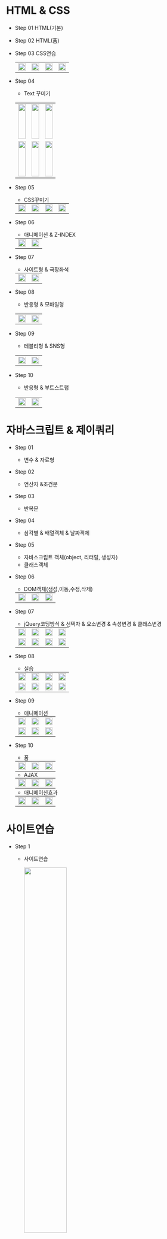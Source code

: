 # HTML & CSS
  - Step 01
    HTML(기본)
  - Step 02
    HTML(폼)
  - Step 03
    CSS연습
    <table border="0" width="100%" style="margin: 0 auto;">
      <tr>
        <td><img src="https://github.com/borgssam/YS_JAVA01/assets/171772501/0d82550d-fdeb-4c3e-81a6-c582fc1546df" width="100%"/></td>
        <td><img src="https://github.com/borgssam/YS_JAVA01/assets/171772501/1c739f75-9fa6-4d1c-8e8d-ad4b18042ba9" width="100%"/></td>
        <td><img src="https://github.com/borgssam/YS_JAVA01/assets/171772501/cc61cdf2-98da-4b7f-8e64-297b48fcf1d6" width="100%"/></td>
        <td><img src="https://github.com/borgssam/YS_JAVA01/assets/171772501/9fe8f2b1-c433-4938-abb3-4fc2fcf57fa5" width="100%"/></td>
      </tr>      
    </table>
  - Step 04
    - Text 꾸미기
    <table>
      <tr>
      <td style="height:100px;">
        <img src="https://github.com/borgssam/YS_JAVA01/assets/171772501/1c1180ac-69b3-489e-a61b-7b79de07db07" width="100%"/>     
      </td>
      <td style="height:100px;">
        <img src="https://github.com/borgssam/YS_JAVA01/assets/171772501/6b0afb92-a82f-47fa-8f34-60b8dc087050" width="100%"/>   
      </td>
      <td style="height:100px;">
        <img src="https://github.com/borgssam/YS_JAVA01/assets/171772501/2969ccc2-0191-4732-82be-eac14dd93456" width="100%"/>   
      </td>
      </tr>
      <tr>
      <td style="height:100px;">
        <img src="https://github.com/borgssam/YS_JAVA01/assets/171772501/0abdad81-d492-4710-a4f4-edfc155c9656" width="100%"/>     
      </td>
      <td style="height:100px;">
        <img src="https://github.com/borgssam/YS_JAVA01/assets/171772501/34fea67d-d4be-43c8-8f6b-c1e3e7e56ba5" width="100%"/>   
      </td>
      <td style="height:100px;">
        <img src="https://github.com/borgssam/YS_JAVA01/assets/171772501/8f09ad89-a69b-4575-a5ce-d5428c38bca0" width="100%"/>   
      </td>
      </tr>
    </table>

  - Step 05
    - CSS꾸미기
      
    <table border="0" width="100%" style="margin: 0 auto;">
      <tr>
        <td><img src="https://github.com/borgssam/YS_JAVA01/assets/171772501/f3841768-9aab-439c-a9af-122290c9c6e2" width="100%"/></td>
        <td><img src="https://github.com/borgssam/YS_JAVA01/assets/171772501/3a53c624-b13d-4313-b8bf-93986a97dccc" width="100%"/></td>
        <td><img src="https://github.com/borgssam/YS_JAVA01/assets/171772501/c228330d-abac-46c4-91ba-c1ba2f98eafd" width="100%"/></td>
        <td><img src="https://github.com/borgssam/YS_JAVA01/assets/171772501/42116668-c87d-42f0-9f61-744699892ab9" width="100%"/></td>
      </tr>      
    </table>
    

  - Step 06
    - 애니메이션 & Z-INDEX
      
    <table border="0" width="100%" style="margin: 0 auto;">
      <tr>
        <td><img src="https://github.com/borgssam/YS_JAVA01/assets/171772501/f3841768-9aab-439c-a9af-122290c9c6e2" width="100%"/></td>
        <td><img src="https://github.com/borgssam/YS_JAVA01/assets/171772501/4255ef64-eead-4364-ae24-249d58377168" width="100%"/></td>
      </tr>      
    </table>
    
  - Step 07
    - 사이트형 & 극장좌석
      
    <table border="0" width="100%" style="margin: 0 auto;">
      <tr>
        <td><img src="https://github.com/borgssam/YS_JAVA01/assets/171772501/54ccf016-2326-4994-8f20-a90dbf73cccb" width="100%"/></td>
        <td><img src="https://github.com/borgssam/YS_JAVA01/assets/171772501/778aeb65-7823-4ff1-9ea3-4374ce863b9b" width="100%"/></td>
      </tr>      
    </table>


  - Step 08
    - 반응형 & 모바일형
    <table>
      <tr>
      <td>
        <img src="https://github.com/borgssam/YS_JAVA01/assets/171772501/223c8057-4df1-4895-b302-6dd48708e94f" width="100%"/>     
      </td>
      <td >
        <img src="https://github.com/borgssam/YS_JAVA01/assets/171772501/d7e19fcc-3c77-4353-8959-19fa4ac8660f" width="100%"/>   
      </td>
    </tr>
    </table>


  - Step 09
    - 테블리형 & SNS형
    <table>
      <tr>
      <td>
        <img src="https://github.com/borgssam/YS_JAVA01/assets/171772501/400fa121-4f2d-4339-a76f-a4be6dbe44fa" width="100%"/>     
      </td>
      <td>
        <img src="https://github.com/borgssam/YS_JAVA01/assets/171772501/19f86b72-4023-478a-9f6d-7f93b9426d11" width="100%"/> 
      </td>
    </tr>
    </table>


  - Step 10
    - 반응형 & 부트스트랩
    <table>
      <tr>
        <td>
        <img src="https://github.com/borgssam/YS_JAVA01/assets/171772501/53ef4361-c96d-49b8-b44c-b69c24177500" width="100%"/> 
        </td>
        <td>
        <img src="https://github.com/borgssam/YS_JAVA01/assets/171772501/a6d7d6c1-e118-4e92-8343-45fdc4951690" width="100%"/> 
        </td>
      </tr>
    </table>

    
# 자바스크립트 & 제이쿼리
  - Step 01
    - 변수 & 자료형
  - Step 02
    - 연산자 &조건문
  - Step 03
    - 반복문
  - Step 04
    - 삼각별 & 배열객체 & 날짜객체
  - Step 05
    - 자바스크립트 객체(object, 리터럴, 생성자)
    - 클래스객체
  - Step 06
    - DOM객체(생성,이동,수정,삭제)
    <table border="0" width="100%" style="margin: 0 auto;">
      <tr>
        <td><img src="https://github.com/borgssam/YS_JAVA01/assets/171772501/e3397a86-2d9d-48a0-9ab5-2e62cd32247a" width="100%"/></td>
        <td><img src="https://github.com/borgssam/YS_JAVA01/assets/171772501/4c28acda-3a09-4101-bfd0-46f200dca17b" width="100%"/></td>
        <td><img src="https://github.com/borgssam/YS_JAVA01/assets/171772501/b9ecb617-2cc1-43b7-88cc-3e2676d7aa33" width="100%"/></td>
      </tr>      
    </table>
  - Step 07
    - jQuery코딩방식 & 선택자 & 요소변경 & 속성변경 & 클래스변경
    <table border="0" width="100%" style="margin: 0 auto;">
      <tr>
        <td><img src="https://github.com/borgssam/YS_JAVA01/assets/171772501/752b397c-0ead-4cfe-81ca-c1109e2ab5b2" width="100%"/></td>
        <td><img src="https://github.com/borgssam/YS_JAVA01/assets/171772501/72c63c86-109e-4aeb-9592-c982b5fae0d3" width="100%"/></td>
        <td><img src="https://github.com/borgssam/YS_JAVA01/assets/171772501/f1ee7549-49a2-41a2-9cdc-a09ba27d9c1b" width="100%"/></td>
        <td><img src="https://github.com/borgssam/YS_JAVA01/assets/171772501/a262d084-0680-4fde-b05e-f4f6f0ffcb55" width="100%"/></td>
      </tr>      
      <tr>
        <td><img src="https://github.com/borgssam/YS_JAVA01/assets/171772501/e84332f9-f86f-4e09-a854-d6f96f7a1f05" width="100%"/></td>
        <td><img src="https://github.com/borgssam/YS_JAVA01/assets/171772501/e3b2ede7-d18f-408b-9396-ff978c10d54f" width="100%"/></td>
        <td><img src="https://github.com/borgssam/YS_JAVA01/assets/171772501/238669df-f83d-41b8-8e29-f2aa2dab81f9" width="100%"/></td>
        <td><img src="https://github.com/borgssam/YS_JAVA01/assets/171772501/f5cddd0a-2690-4099-a826-09466a9ee82a" width="100%"/></td>
      </tr>   
    </table>  
  - Step 08
    - 실습
    <table border="0" width="100%" style="margin: 0 auto;">
      <tr>
        <td><img src="https://github.com/borgssam/YS_JAVA01/assets/171772501/77a25c7a-1167-4cc2-a78b-04e31093695c" width="100%"/></td>
        <td><img src="https://github.com/borgssam/YS_JAVA01/assets/171772501/cded8128-e5c6-4ede-9461-90f65229379e" width="100%"/></td>
        <td><img src="https://github.com/borgssam/YS_JAVA01/assets/171772501/54044704-c13e-42fd-bfa3-e33be0f1c66c" width="100%"/></td>
        <td><img src="https://github.com/borgssam/YS_JAVA01/assets/171772501/6fceac99-6371-45ce-a881-9309738be952" width="100%"/></td>
      </tr>      
      <tr>
        <td><img src="https://github.com/borgssam/YS_JAVA01/assets/171772501/6db8633e-2843-4ae6-95ab-594e25c4539d" width="100%"/></td>
        <td><img src="https://github.com/borgssam/YS_JAVA01/assets/171772501/0964d865-728f-40f9-8a1e-c4872588b2e7" width="100%"/></td>
        <td><img src="https://github.com/borgssam/YS_JAVA01/assets/171772501/69994960-559b-40ce-8169-e5142f8947a9" width="100%"/></td>
        <td><img src="https://github.com/borgssam/YS_JAVA01/assets/171772501/9625187e-f709-4459-9f66-df6b004dc3b6" width="100%"/></td>
      </tr>   
    </table>  


  - Step 09
    - 애니메이션
    <table border="0" width="100%" style="margin: 0 auto;">
      <tr>
        <td><img src="https://github.com/borgssam/YS_JAVA01/assets/171772501/ef341f6e-e562-4067-bc30-a1ecbdec2ed7" width="100%"/></td>
        <td><img src="https://github.com/borgssam/YS_JAVA01/assets/171772501/7534e474-2eaa-4155-b0a8-19e2f8f83024" width="100%"/></td>
        <td><img src="https://github.com/borgssam/YS_JAVA01/assets/171772501/23dfb5d7-3729-46d3-adfe-f088d44b7544" width="100%"/></td>
      </tr>      
      <tr>
        <td><img src="https://github.com/borgssam/YS_JAVA01/assets/171772501/f6477639-1e74-4809-9b65-8349c5200e66" width="100%"/></td>
        <td><img src="https://github.com/borgssam/YS_JAVA01/assets/171772501/719bebac-7ffe-4600-8730-bdec3c5ced40" width="100%"/></td>
        <td><img src="https://github.com/borgssam/YS_JAVA01/assets/171772501/cefffe57-8e88-44fa-99f2-cf9db4d96945" width="100%"/></td>
      </tr>   
    </table>  

      
  - Step 10
    - 폼      
    <table border="0" width="100%" style="margin: 0 auto;">
      <tr>
        <td><img src="https://github.com/borgssam/YS_JAVA01/assets/171772501/d947066d-3849-4e41-a9a2-af365f39b4bc" width="100%"/></td>
        <td><img src="https://github.com/borgssam/YS_JAVA01/assets/171772501/bb399b4b-3cb3-4067-ac3e-e157d439ea97" width="100%"/></td>
        <td><img src="https://github.com/borgssam/YS_JAVA01/assets/171772501/1fea8ba3-6e58-437b-8d3d-22a70481311b" width="100%"/></td>
      </tr>      
    </table>
    
    - AJAX
    <table border="0" width="100%" style="margin: 0 auto;">
      <tr>
        <td><img src="https://github.com/borgssam/YS_JAVA01/assets/171772501/d0e01a4e-31cc-41da-b556-de19f9c9329f" width="100%"/></td>
        <td><img src="https://github.com/borgssam/YS_JAVA01/assets/171772501/0242d2eb-97de-4b1a-b925-eb9b941c8f24" width="100%"/></td>
        <td><img src="https://github.com/borgssam/YS_JAVA01/assets/171772501/52db4183-4468-470e-8278-bc7bc261f0eb" width="100%"/></td>
      </tr>      
    </table>

    - 애니메이션효과
      
    <table border="0" width="100%" style="margin: 0 auto;">
      <tr>
        <td><img src="https://github.com/borgssam/YS_JAVA01/assets/171772501/bddf99e1-e8bd-4360-a76f-1d4f705a2ff3" width="100%"/></td>
        <td><img src="https://github.com/borgssam/YS_JAVA01/assets/171772501/b183fc19-a1ec-40e4-ab66-58c86d378cf9" width="100%"/></td>
        <td><img src="https://github.com/borgssam/YS_JAVA01/assets/171772501/93a0ba87-5db6-4aaa-b2fd-132c9c5c7a15" width="100%"/></td>
      </tr>      
    </table>

    
# 사이트연습
  - Step 1
    - 사이트연습
      <p >
        <img src="https://github.com/borgssam/YS_JAVA01/assets/171772501/638d434a-8d0c-438a-bd0a-345daf80eb3b" width="50%"/>
      </p>
  - Step 2
    - 사이트연습
      <p >
        <img src="https://github.com/borgssam/YS_JAVA01/assets/171772501/638d434a-8d0c-438a-bd0a-345daf80eb3b" width="50%"/>
      </p>
      
  - Step 조별
    - 1조
      <p >
        <img src="https://github.com/borgssam/YS_JAVA01/assets/171772501/675d14a0-a412-4295-bd55-0f819c3858c0" width="50%"/>
      </p>

    - 2조
      <p >
        <img src="https://github.com/borgssam/YS_JAVA01/assets/171772501/b98ea5ff-233e-4c52-a8f0-8e8a1ef2bd6d" width="50%"/>
      </p>

    - 3조
      <p >
        <img src="https://github.com/borgssam/YS_JAVA01/assets/171772501/cc00a5fa-19c9-4bc8-987b-657513465451" width="50%"/>
      </p>

    - 4조
      <p >
        <img src="https://github.com/borgssam/YS_JAVA01/assets/171772501/3c2040af-1557-4faf-b4d0-44362f39f3b4" width="50%"/>
      </p>

    - 5조
      <p >
        <img src="https://github.com/user-attachments/assets/00070577-3344-4099-90bf-7ad9cd487d48" width="50%"/>
      </p>
